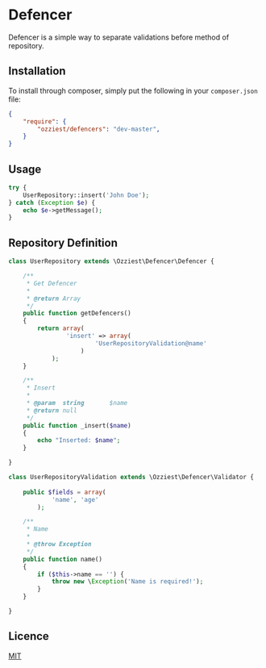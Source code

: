 # Defencer

Defencer is a simple way to separate validations before method of repository.

## Installation

To install through composer, simply put the following in your `composer.json` file:

```json
{
    "require": {
        "ozziest/defencers": "dev-master",
    }
}
```

## Usage

```php 
try {
	UserRepository::insert('John Doe');
} catch (Exception $e) {
	echo $e->getMessage();
}
```

## Repository Definition

```php 
class UserRepository extends \Ozziest\Defencer\Defencer {

	/**
	 * Get Defencer
	 *
	 * @return Array
	 */	
	public function getDefencers()
	{
		return array(
				'insert' => array(
						'UserRepositoryValidation@name'
					)
			);
	}

	/**
	 * Insert 
	 *
	 * @param  string		$name 
	 * @return null
	 */
	public function _insert($name)
	{
		echo "Inserted: $name";
	}

}
```

```php 
class UserRepositoryValidation extends \Ozziest\Defencer\Validator {
	
	public $fields = array(
            'name', 'age'
        );

    /**
     * Name 
     * 
     * @throw Exception
     */
	public function name()
	{
		if ($this->name == '') {
			throw new \Exception('Name is required!');
		}
	}

}
```

## Licence

[MIT](http://opensource.org/licenses/MIT)



